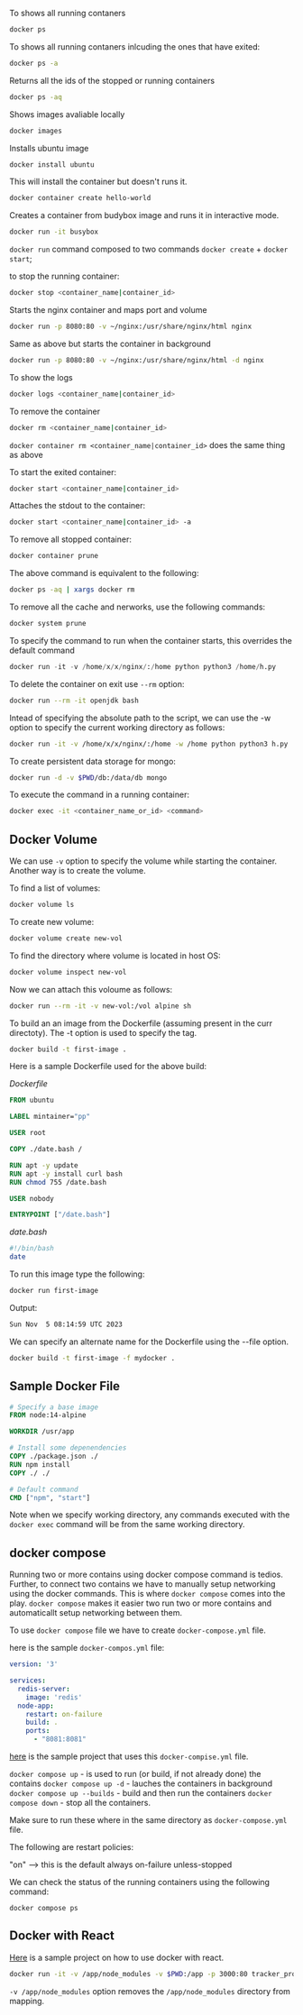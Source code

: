 To shows all running contaners

```bash
docker ps
```

To shows all running contaners inlcuding the ones that have exited:

```bash
docker ps -a
```

Returns all the ids of the stopped or running containers

```bash
docker ps -aq
```

Shows images avaliable locally

```bash
docker images
```

Installs ubuntu image

```bash
docker install ubuntu
```

This will install the container but doesn't runs it.

```bash
docker container create hello-world
```

Creates a container from budybox image and runs it in interactive mode.

```bash
docker run -it busybox
```

`docker run` command composed to two commands `docker create` + `docker start`;

to stop the running container:

```bash
docker stop <container_name|container_id>
```

Starts the nginx container and maps port and volume

```bash
docker run -p 8080:80 -v ~/nginx:/usr/share/nginx/html nginx
```

Same as above but starts the container in background

```bash
docker run -p 8080:80 -v ~/nginx:/usr/share/nginx/html -d nginx
```

To show the logs

```bash
docker logs <container_name|container_id> 
```

To remove the container

```bash
docker rm <container_name|container_id>
```

`docker container rm <container_name|container_id>` does the same thing as above

To start the exited container:

```bash
docker start <container_name|container_id>
```

Attaches the stdout to the container:

```bash
docker start <container_name|container_id> -a
```

To remove all stopped container:

```bash
docker container prune
```

The above command is equivalent to the following:

```bash
docker ps -aq | xargs docker rm
```

To remove all the cache and nerworks, use the following commands:

```bash
docker system prune
```

To specify the command to run when the container starts, this overrides the default command

```python
docker run -it -v /home/x/x/nginx/:/home python python3 /home/h.py                                                        
```

To delete the container on exit use `--rm` option:

```bash
docker run --rm -it openjdk bash
```

Intead of specifying the absolute path to the script, we can use the -w option to specify the current working directory as follows:

```bash
docker run -it -v /home/x/x/nginx/:/home -w /home python python3 h.py
```

To create persistent data storage for mongo:


```bash
docker run -d -v $PWD/db:/data/db mongo
```

To execute the command in a running container:

```bash
docker exec -it <container_name_or_id> <command>
```

## Docker Volume

We can use `-v` option to specify the volume while starting the container. Another way is to create the volume.

To find a list of volumes:

```bash
docker volume ls
```

To create new volume:

```bash
docker volume create new-vol
```

To find the directory where volume is located in host OS:

```bash
docker volume inspect new-vol
```

Now we can attach this voloume as follows:

```bash
docker run --rm -it -v new-vol:/vol alpine sh
```

To build an an image from the Dockerfile (assuming present in the curr directoty). The -t option is used to specify the tag.

```bash
docker build -t first-image .
```

Here is a sample Dockerfile used for the above build:

*Dockerfile*

```Dockerfile
FROM ubuntu

LABEL mintainer="pp"

USER root

COPY ./date.bash /

RUN apt -y update
RUN apt -y install curl bash
RUN chmod 755 /date.bash

USER nobody

ENTRYPOINT ["/date.bash"]
```

*date.bash*

```bash
#!/bin/bash
date
```

To run this image type the following:

```bash
docker run first-image
```

Output:

```bash
Sun Nov  5 08:14:59 UTC 2023
```

We can specify an alternate name for the Dockerfile using the --file option.

```bash
docker build -t first-image -f mydocker .
```

## Sample Docker File

```dockerfile
# Specify a base image
FROM node:14-alpine

WORKDIR /usr/app

# Install some depenendencies
COPY ./package.json ./
RUN npm install
COPY ./ ./

# Default command
CMD ["npm", "start"]
```

Note when we specify working directory, any commands executed with the `docker exec` command will be from the same working directory.


## docker compose

Running two or more contains using docker compose command is tedios. Further, to connect two contains we have to manually setup networking using the docker commands. This is where `docker compose` comes into the play. `docker compose` makes it easier two run two or more contains and automaticallt setup networking between them. 

To use `docker compose` file we have to create `docker-compose.yml` file.

here is the sample `docker-compos.yml` file:

```yaml
version: '3'

services:
  redis-server:
    image: 'redis'
  node-app:
    restart: on-failure
    build: .
    ports:
      - "8081:8081"
```

[here](https://github.com/psquared-dev/docker-compose-example) is the sample project that uses this `docker-compise.yml` file.

`docker compose up` - is used to run (or build, if not already done) the contains
`docker compose up -d` - lauches the containers in background
`docker compose up --builds` - build and then run the containers
`docker compose down` -  stop all the containers.

Make sure to run these where in the same directory as `docker-compose.yml` file.

The following are restart policies:

"on"  --> this is the default
always
on-failure
unless-stopped

We can check the status of the running containers using the following command:

`docker compose ps`

## Docker with React

[Here](https://github.com/psquared-dev/react-docker-example) is a sample project on how to use docker with react.

```bash
docker run -it -v /app/node_modules -v $PWD:/app -p 3000:80 tracker_prod
```

`-v /app/node_modules` option removes the `/app/node_modules` directory from mapping.
